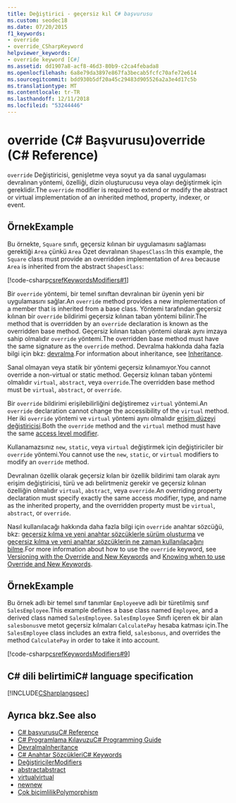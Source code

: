 ```yaml
---
title: Değiştirici - geçersiz kıl C# başvurusu
ms.custom: seodec18
ms.date: 07/20/2015
f1_keywords:
- override
- override_CSharpKeyword
helpviewer_keywords:
- override keyword [C#]
ms.assetid: dd1907a8-acf8-46d3-80b9-c2ca4febada8
ms.openlocfilehash: 6a8e79da3897e867fa3becab5fcfc70afe72e614
ms.sourcegitcommit: bdd930b5df20a45c29483d905526a2a3e4d17c5b
ms.translationtype: MT
ms.contentlocale: tr-TR
ms.lasthandoff: 12/11/2018
ms.locfileid: "53244446"
---
```

# <a name="override-c-reference"></a><span data-ttu-id="0df7e-102">override (C# Başvurusu)</span><span class="sxs-lookup"><span data-stu-id="0df7e-102">override (C# Reference)</span></span>

<span data-ttu-id="0df7e-103">`override` Değiştiricisi, genişletme veya soyut ya da sanal uygulaması devralınan yöntemi, özelliği, dizin oluşturucusu veya olayı değiştirmek için gereklidir.</span><span class="sxs-lookup"><span data-stu-id="0df7e-103">The `override` modifier is required to extend or modify the abstract or virtual implementation of an inherited method, property, indexer, or event.</span></span>

## <a name="example"></a><span data-ttu-id="0df7e-104">Örnek</span><span class="sxs-lookup"><span data-stu-id="0df7e-104">Example</span></span>

<span data-ttu-id="0df7e-105">Bu örnekte, `Square` sınıfı, geçersiz kılınan bir uygulamasını sağlaması gerektiği `Area` çünkü `Area` Özet devralınan `ShapesClass`:</span><span class="sxs-lookup"><span data-stu-id="0df7e-105">In this example, the `Square` class must provide an overridden implementation of `Area` because `Area` is inherited from the abstract `ShapesClass`:</span></span>

[!code-csharp[csrefKeywordsModifiers#1](~/samples/snippets/csharp/VS_Snippets_VBCSharp/csrefKeywordsModifiers/CS/csrefKeywordsModifiers.cs#1)]

<span data-ttu-id="0df7e-106">Bir `override` yöntemi, bir temel sınıftan devralınan bir üyenin yeni bir uygulamasını sağlar.</span><span class="sxs-lookup"><span data-stu-id="0df7e-106">An `override` method provides a new implementation of a member that is inherited from a base class.</span></span> <span data-ttu-id="0df7e-107">Yöntemi tarafından geçersiz kılınan bir `override` bildirimi geçersiz kılınan taban yöntemi bilinir.</span><span class="sxs-lookup"><span data-stu-id="0df7e-107">The method that is overridden by an `override` declaration is known as the overridden base method.</span></span> <span data-ttu-id="0df7e-108">Geçersiz kılınan taban yöntemi olarak aynı imzaya sahip olmalıdır `override` yöntemi.</span><span class="sxs-lookup"><span data-stu-id="0df7e-108">The overridden base method must have the same signature as the `override` method.</span></span> <span data-ttu-id="0df7e-109">Devralma hakkında daha fazla bilgi için bkz: [devralma](../../programming-guide/classes-and-structs/inheritance.md).</span><span class="sxs-lookup"><span data-stu-id="0df7e-109">For information about inheritance, see [Inheritance](../../programming-guide/classes-and-structs/inheritance.md).</span></span>

<span data-ttu-id="0df7e-110">Sanal olmayan veya statik bir yöntemi geçersiz kılınamıyor.</span><span class="sxs-lookup"><span data-stu-id="0df7e-110">You cannot override a non-virtual or static method.</span></span> <span data-ttu-id="0df7e-111">Geçersiz kılınan taban yöntemi olmalıdır `virtual`, `abstract`, veya `override`.</span><span class="sxs-lookup"><span data-stu-id="0df7e-111">The overridden base method must be `virtual`, `abstract`, or `override`.</span></span>

<span data-ttu-id="0df7e-112">Bir `override` bildirimi erişilebilirliğini değiştiremez `virtual` yöntemi.</span><span class="sxs-lookup"><span data-stu-id="0df7e-112">An `override` declaration cannot change the accessibility of the `virtual` method.</span></span> <span data-ttu-id="0df7e-113">Her iki `override` yöntemi ve `virtual` yöntemi aynı olmalıdır [erişim düzeyi değiştiricisi](access-modifiers.md).</span><span class="sxs-lookup"><span data-stu-id="0df7e-113">Both the `override` method and the `virtual` method must have the same [access level modifier](access-modifiers.md).</span></span>

<span data-ttu-id="0df7e-114">Kullanamazsınız `new`, `static`, veya `virtual` değiştirmek için değiştiriciler bir `override` yöntemi.</span><span class="sxs-lookup"><span data-stu-id="0df7e-114">You cannot use the `new`, `static`, or `virtual` modifiers to modify an `override` method.</span></span>

<span data-ttu-id="0df7e-115">Devralınan özellik olarak geçersiz kılan bir özellik bildirimi tam olarak aynı erişim değiştiricisi, türü ve adı belirtmeniz gerekir ve geçersiz kılınan özelliğin olmalıdır `virtual`, `abstract`, veya `override`.</span><span class="sxs-lookup"><span data-stu-id="0df7e-115">An overriding property declaration must specify exactly the same access modifier, type, and name as the inherited property, and the overridden property must be `virtual`, `abstract`, or `override`.</span></span>

<span data-ttu-id="0df7e-116">Nasıl kullanılacağı hakkında daha fazla bilgi için `override` anahtar sözcüğü, bkz: [geçersiz kılma ve yeni anahtar sözcüklerle sürüm oluşturma](../../programming-guide/classes-and-structs/versioning-with-the-override-and-new-keywords.md) ve [geçersiz kılma ve yeni anahtar sözcüklerin ne zaman kullanılacağını bilme](../../programming-guide/classes-and-structs/knowing-when-to-use-override-and-new-keywords.md).</span><span class="sxs-lookup"><span data-stu-id="0df7e-116">For more information about how to use the `override` keyword, see [Versioning with the Override and New Keywords](../../programming-guide/classes-and-structs/versioning-with-the-override-and-new-keywords.md) and [Knowing when to use Override and New Keywords](../../programming-guide/classes-and-structs/knowing-when-to-use-override-and-new-keywords.md).</span></span>

## <a name="example"></a><span data-ttu-id="0df7e-117">Örnek</span><span class="sxs-lookup"><span data-stu-id="0df7e-117">Example</span></span>

<span data-ttu-id="0df7e-118">Bu örnek adlı bir temel sınıf tanımlar `Employee`ve adlı bir türetilmiş sınıf `SalesEmployee`.</span><span class="sxs-lookup"><span data-stu-id="0df7e-118">This example defines a base class named `Employee`, and a derived class named `SalesEmployee`.</span></span> <span data-ttu-id="0df7e-119">`SalesEmployee` Sınıfı içeren ek bir alan `salesbonus`ve metot geçersiz kılmaları `CalculatePay` hesaba katması için.</span><span class="sxs-lookup"><span data-stu-id="0df7e-119">The `SalesEmployee` class includes an extra field, `salesbonus`, and overrides the method `CalculatePay` in order to take it into account.</span></span>

[!code-csharp[csrefKeywordsModifiers#9](~/samples/snippets/csharp/VS_Snippets_VBCSharp/csrefKeywordsModifiers/CS/csrefKeywordsModifiers.cs#9)]

## <a name="c-language-specification"></a><span data-ttu-id="0df7e-120">C# dili belirtimi</span><span class="sxs-lookup"><span data-stu-id="0df7e-120">C# language specification</span></span>

[!INCLUDE[CSharplangspec](~/includes/csharplangspec-md.md)]

## <a name="see-also"></a><span data-ttu-id="0df7e-121">Ayrıca bkz.</span><span class="sxs-lookup"><span data-stu-id="0df7e-121">See also</span></span>

- [<span data-ttu-id="0df7e-122">C# başvurusu</span><span class="sxs-lookup"><span data-stu-id="0df7e-122">C# Reference</span></span>](../index.md)
- [<span data-ttu-id="0df7e-123">C# Programlama Kılavuzu</span><span class="sxs-lookup"><span data-stu-id="0df7e-123">C# Programming Guide</span></span>](../../programming-guide/index.md)
- [<span data-ttu-id="0df7e-124">Devralma</span><span class="sxs-lookup"><span data-stu-id="0df7e-124">Inheritance</span></span>](../../programming-guide/classes-and-structs/inheritance.md)
- [<span data-ttu-id="0df7e-125">C# Anahtar Sözcükleri</span><span class="sxs-lookup"><span data-stu-id="0df7e-125">C# Keywords</span></span>](index.md)
- [<span data-ttu-id="0df7e-126">Değiştiriciler</span><span class="sxs-lookup"><span data-stu-id="0df7e-126">Modifiers</span></span>](modifiers.md)
- [<span data-ttu-id="0df7e-127">abstract</span><span class="sxs-lookup"><span data-stu-id="0df7e-127">abstract</span></span>](abstract.md)
- [<span data-ttu-id="0df7e-128">virtual</span><span class="sxs-lookup"><span data-stu-id="0df7e-128">virtual</span></span>](virtual.md)
- [<span data-ttu-id="0df7e-129">new</span><span class="sxs-lookup"><span data-stu-id="0df7e-129">new</span></span>](new.md)
- [<span data-ttu-id="0df7e-130">Çok biçimlilik</span><span class="sxs-lookup"><span data-stu-id="0df7e-130">Polymorphism</span></span>](../../programming-guide/classes-and-structs/polymorphism.md)
